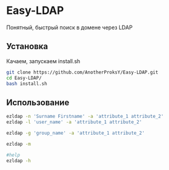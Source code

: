 # Easy-LDAP
Понятный, быстрый поиск в домене через LDAP

## Установка

Качаем, запускаем install.sh
```bash
git clone https://github.com/AnotherProksY/Easy-LDAP.git
cd Easy-LDAP/
bash install.sh
```

## Использование

```bash
ezldap -n 'Surname Firstname' -a 'attribute_1 attribute_2'
ezldap -l 'user_name' -a 'attribute_1 attribute_2'

ezldap -g 'group_name' -a 'attribute_1 attribute_2'

ezldap -m

#help
ezldap -h
```
